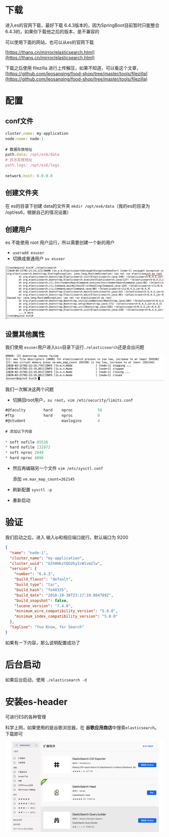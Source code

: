# 下载

进入es的官网下载，最好下载 6.4.3版本的，因为SpringBoot目前暂时只能整合6.4.3的，如果你下载他之后的版本，是不兼容的

可以使用下面的网站，也可以从es的官网下载

[https://thans.cn/mirror/elasticsearch.html](https://thans.cn/mirror/elasticsearch.html)



下载之后使用 filezilla 进行上传解压，如果不知道，可以看这个文章，[https://github.com/leosanqing/food-shop/tree/master/tools/filezilla](https://github.com/leosanqing/food-shop/tree/master/tools/filezilla)

# 配置

## conf文件

```javascript
cluster.name: my-application
node.name: node-1

# 数据存放地址
path.data: /opt/es6/data
# 日志存放地址
path.logs: /opt/es6/logs

network.host: 0.0.0.0

```

## 创建文件夹

在 es的目录下创建 data的文件夹 `mkdir /opt/es6/data`（我的es的目录为 /opt/es6，根据自己的情况设置）

## 创建用户

es 不能使用 root 用户运行，所以需要创建一个新的用户

- `useradd esuser`
- 切换成普通用户 `su esuser` 

![](img/Xnip2020-02-29_17-29-13.jpg)

## 设置其他属性

我们使用 `esuser`用户进入`bin`目录下运行`./elasticsearch`还是会出问题

![](img/Xnip2020-02-29_17-30-19.jpg)

我们一次解决这两个问题

- 切换回root用户，`su root`，`vim /etc/security/limits.conf`

```javascript
#@faculty        hard    nproc           50
#ftp             hard    nproc           0
#@student        -       maxlogins       4

# 添加以下内容

* soft nofile 65536
* hard nofile 131072
* soft nproc 2048
* hard nproc 4096
```

- 然后再编辑另一个文件 `vim /etc/sysctl.conf`

  添加 `vm.max_map_count=262145`

- 刷新配置 `sysctl -p`

- 重新启动

# 验证

我们启动之后，进入 输入ip和相应端口就行。默认端口为 9200

```json
{
  "name": "node-1",
  "cluster_name": "my-application",
  "cluster_uuid": "GIh0HkzYQO2kyIcW1vm2lw",
  "version": {
    "number": "6.4.3",
    "build_flavor": "default",
    "build_type": "tar",
    "build_hash": "fe40335",
    "build_date": "2018-10-30T23:17:19.084789Z",
    "build_snapshot": false,
    "lucene_version": "7.4.0",
    "minimum_wire_compatibility_version": "5.6.0",
    "minimum_index_compatibility_version": "5.0.0"
  },
  "tagline": "You Know, for Search"
}
```

如果有一下内容，那么说明配置成功了

# 后台启动

如果后台启动，使用 `./elasticsearch -d`



# 安装es-header

可进行ES的各种管理

科学上网，如果使用的是谷歌浏览器，在 **谷歌应用商店**中搜索`elasticsearch`。 下载即可

![](img/Xnip2020-02-29_21-49-20.jpg)

